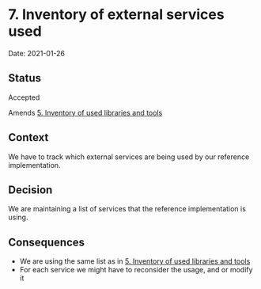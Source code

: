 # 7. Inventory of external services used

Date: 2021-01-26

## Status

Accepted

Amends [5. Inventory of used libraries and tools](0005-inventory-of-used-libraries-and-tools.md)

## Context

We have to track which external services are being used by our reference implementation.

## Decision

We are maintaining a list of services that the reference implementation is using.

## Consequences

- We are using the same list as in [5. Inventory of used libraries and tools](0005-inventory-of-used-libraries-and-tools.md)
- For each service we might have to reconsider the usage, and or modify it
